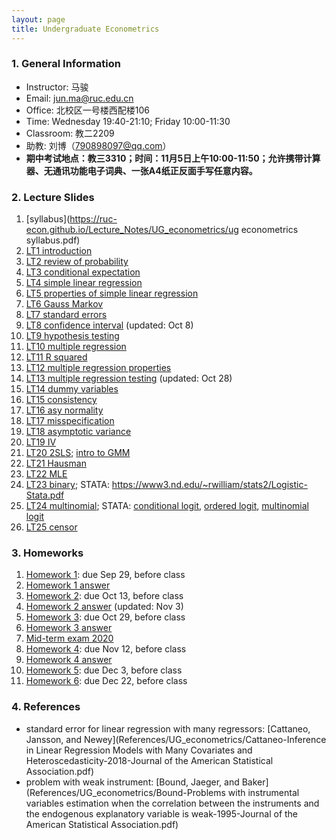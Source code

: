 ```yaml
---
layout: page
title: Undergraduate Econometrics
---
```


### 1. General Information
* Instructor: 马骏
* Email: jun.ma@ruc.edu.cn
* Office: 北校区一号楼西配楼106
* Time: Wednesday 19:40-21:10; Friday 10:00-11:30
* Classroom: 教二2209
* 助教: 刘博（790898097@qq.com）
* **期中考试地点：教三3310；时间：11月5日上午10:00-11:50；允许携带计算器、无通讯功能电子词典、一张A4纸正反面手写任意内容。**


### 2. Lecture Slides
1. [syllabus](https://ruc-econ.github.io/Lecture_Notes/UG_econometrics/ug econometrics syllabus.pdf)
2. [LT1 introduction](https://ruc-econ.github.io/Lecture_Notes/UG_econometrics/LT_1_intro.pdf)
3. [LT2 review of probability](https://ruc-econ.github.io/Lecture_Notes/UG_econometrics/LT_02_review(1).pdf)
4. [LT3 conditional expectation](https://ruc-econ.github.io/Lecture_Notes/UG_econometrics/LT_3_Conditional_Expectation(1).pdf)
5. [LT4 simple linear regression](https://ruc-econ.github.io/Lecture_Notes/UG_econometrics/LT_04_simple.pdf)
6. [LT5 properties of simple linear regression](https://ruc-econ.github.io/Lecture_Notes/UG_econometrics/LT_05_simple_properties.pdf)
7. [LT6 Gauss Markov](Lecture_Notes/UG_econometrics/LT_06_gauss_markov.pdf)
8. [LT7 standard errors](Lecture_Notes/UG_econometrics/LT_07_errors_variance.pdf)
9. [LT8 confidence interval](Lecture_Notes/UG_econometrics/LT_08_cis_oct8.pdf) (updated: Oct 8)
10. [LT9 hypothesis testing](Lecture_Notes/UG_econometrics/LT9_testing.pdf)
11. [LT10 multiple regression](Lecture_Notes/UG_econometrics/LT10_mreg.pdf)
12. [LT11 R squared](Lecture_Notes/UG_econometrics/LT11_R2.pdf)
13. [LT12 multiple regression properties](Lecture_Notes/UG_econometrics/LT12_mreg_properties.pdf)
14. [LT13 multiple regression testing](Lecture_Notes/UG_econometrics/LT_13_mreg_testing_oct28.pdf) (updated: Oct 28)
15. [LT14 dummy variables](Lecture_Notes/UG_econometrics/LT14_dummy.pdf)
16. [LT15 consistency](Lecture_Notes/UG_econometrics/LT15_consistency.pdf)
17. [LT16 asy normality](Lecture_Notes/UG_econometrics/LT16_asy_norm.pdf)
18. [LT17 misspecification](Lecture_Notes/UG_econometrics/LT17_misspec.pdf)
19. [LT18 asymptotic variance](Lecture_Notes/UG_econometrics/LT_18_asy_var.pdf)
20. [LT19 IV](Lecture_Notes/UG_econometrics/LT19_IV.pdf)
21. [LT20 2SLS](Lecture_Notes/UG_econometrics/LT20_2SLS.pdf); [intro to GMM](Homeworks/UG_econometrics/GMM.pdf)
22. [LT21 Hausman](Lecture_Notes/UG_econometrics/LT21_Hausman.pdf)
23. [LT22 MLE](Lecture_Notes/UG_econometrics/LT22_MLE.pdf)
24. [LT23 binary](Lecture_Notes/UG_econometrics/LT23_binary.pdf); STATA: https://www3.nd.edu/~rwilliam/stats2/Logistic-Stata.pdf
25. [LT24 multinomial](Lecture_Notes/UG_econometrics/LT24_multinomial.pdf); STATA: [conditional logit](References/UG_econometrics/rasclogit.pdf), [ordered logit](References/UG_econometrics/rologit.pdf), [multinomial logit](References/UG_econometrics/rmlogit.pdf)
26. [LT25 censor](Lecture_Notes/UG_econometrics/LT25_lim.pdf)


### 3. Homeworks
1. [Homework 1](https://ruc-econ.github.io/Homeworks/UG_econometrics/HW1.pdf): due Sep 29, before class 
2. [Homework 1 answer](Homeworks/UG_econometrics/HW1_with_answer.pdf)
3. [Homework 2](Homeworks/UG_econometrics/HW2.pdf): due Oct 13, before class
4. [Homework 2 answer](Homeworks/UG_econometrics/HW2_with_answer.pdf) (updated: Nov 3)
5. [Homework 3](Homeworks/UG_econometrics/HW3.pdf): due Oct 29, before class
6. [Homework 3 answer](Homeworks/UG_econometrics/HW3_answer.pdf)
7. [Mid-term exam 2020](Homeworks/UG_econometrics/Midterm_2020.pdf)
8. [Homework 4](Homeworks/UG_econometrics/HW4.pdf): due Nov 12, before class
9. [Homework 4 answer](Homeworks/UG_econometrics/HW4_answer.pdf)
10. [Homework 5](Homeworks/UG_econometrics/HW5.pdf): due Dec 3, before class
11. [Homework 6](Homeworks/UG_econometrics/HW6.pdf): due Dec 22, before class 

### 4. References
* standard error for linear regression with many regressors: [Cattaneo, Jansson, and Newey](References/UG_econometrics/Cattaneo-Inference in Linear Regression Models with Many Covariates and Heteroscedasticity-2018-Journal of the American Statistical Association.pdf)
* problem with weak instrument: [Bound, Jaeger, and Baker](References/UG_econometrics/Bound-Problems with instrumental variables estimation when the correlation between the instruments and the endogenous explanatory variable is weak-1995-Journal of the American Statistical Association.pdf)
